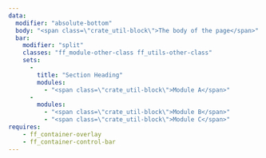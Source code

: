 ```yaml
---
data:
  modifier: "absolute-bottom"
  body: "<span class=\"crate_util-block\">The body of the page</span>"
  bar:
    modifier: "split"
    classes: "ff_module-other-class ff_utils-other-class"
    sets:
      -
        title: "Section Heading"
        modules:
          - "<span class=\"crate_util-block\">Module A</span>"
      -
        modules:
          - "<span class=\"crate_util-block\">Module B</span>"
          - "<span class=\"crate_util-block\">Module C</span>"
requires:   
    - ff_container-overlay
    - ff_container-control-bar
---
```

